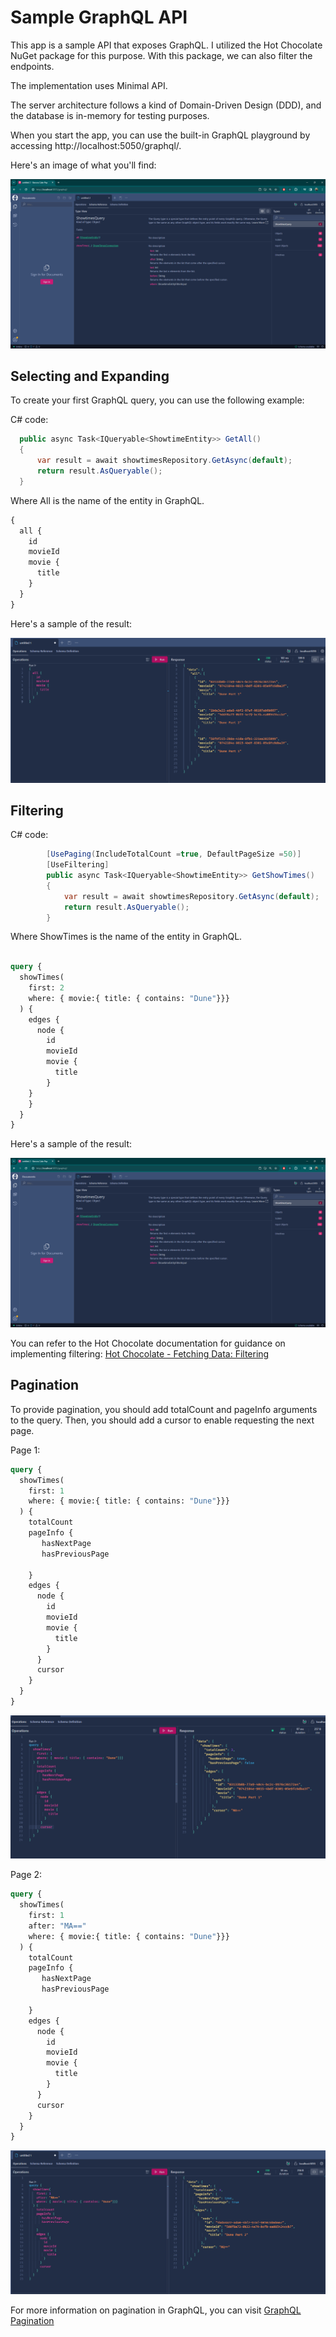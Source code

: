 # Sample GraphQL API

This app is a sample API that exposes GraphQL. 
I utilized the Hot Chocolate NuGet package for this purpose. With this package, we can also filter the endpoints.

The implementation uses Minimal API. 

The server architecture follows a kind of Domain-Driven Design (DDD), and the database is in-memory for testing purposes.

When you start the app, you can use the built-in GraphQL playground by accessing http://localhost:5050/graphql/.

Here's an image of what you'll find:

![GraphQL Playground](assets/SchemaReference.png)

## Selecting and Expanding

To create your first GraphQL query, you can use the following example:

C# code:
```C#
  public async Task<IQueryable<ShowtimeEntity>> GetAll()
  {
      var result = await showtimesRepository.GetAsync(default);
      return result.AsQueryable();
  }
```

Where All is the name of the entity in GraphQL.

```graphql
{
  all {
    id
    movieId
    movie {
      title
    }
  } 
}
```

Here's a sample of the result:

![GraphQL Playground](assets/SampleResult1.png)

## Filtering

C# code:
```C#
        [UsePaging(IncludeTotalCount =true, DefaultPageSize =50)]
        [UseFiltering]
        public async Task<IQueryable<ShowtimeEntity>> GetShowTimes()
        {
            var result = await showtimesRepository.GetAsync(default);
            return result.AsQueryable();
        }
```
Where ShowTimes is the name of the entity in GraphQL.


```graphql

query {
  showTimes(
    first: 2
    where: { movie:{ title: { contains: "Dune"}}}
  ) {
    edges {
      node {
        id
        movieId
        movie {
          title
        }
    } 
    }
  }
}

```

Here's a sample of the result:


![GetAll](assets/SchemaReference.png)

You can refer to the Hot Chocolate documentation for guidance on implementing filtering: [Hot Chocolate - Fetching Data: Filtering](https://chillicream.com/docs/hotchocolate/v13/fetching-data/filtering)

## Pagination

To provide pagination, you should add totalCount and pageInfo arguments to the query. 
Then, you should add a cursor to enable requesting the next page.


Page 1:

```graphql
query {
  showTimes(
    first: 1
    where: { movie:{ title: { contains: "Dune"}}}
  ) {
    totalCount
    pageInfo {
       hasNextPage
       hasPreviousPage
       
    }
    edges {
      node {
        id
        movieId
        movie {
          title
        }
      }
      cursor 
    }
  }
}
```
![Page1](assets/Pagination_Page1.png)

Page 2:
```graphql
query {
  showTimes(
    first: 1
    after: "MA=="
    where: { movie:{ title: { contains: "Dune"}}}
  ) {
    totalCount
    pageInfo {
       hasNextPage
       hasPreviousPage
       
    }
    edges {
      node {
        id
        movieId
        movie {
          title
        }
      }
      cursor 
    }
  }
}
```

![Page1](assets/Pagination_Page2.png)

For more information on pagination in GraphQL, you can visit [GraphQL Pagination](https://graphql.org/learn/pagination/)

